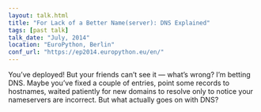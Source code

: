 ```yaml
---
layout: talk.html
title: "For Lack of a Better Name(server): DNS Explained"
tags: [past talk]
talk_date: "July, 2014"
location: "EuroPython, Berlin"
conf_url: "https://ep2014.europython.eu/en/"
---
```


You’ve deployed! But your friends can’t see it — what’s wrong? I’m betting DNS. Maybe you’ve fixed a couple of entries, point some records to hostnames, waited patiently for new domains to resolve only to notice your nameservers are incorrect. But what actually goes on with DNS?
